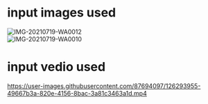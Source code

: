 # input images used
![IMG-20210719-WA0012](https://user-images.githubusercontent.com/87694097/126293832-0ca6f19f-d7fc-4ea9-aea7-19e1f9f8e6f3.jpg)   
![IMG-20210719-WA0010](https://user-images.githubusercontent.com/87694097/126293848-ec6c1b69-30bf-49c1-a298-44f89532bfbf.jpg)
# input vedio used
https://user-images.githubusercontent.com/87694097/126293955-49667b3a-820e-4156-8bac-3a81c3463a1d.mp4
